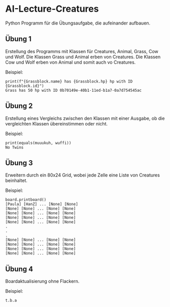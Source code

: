 # AI-Lecture-Creatures
Python Programm für die Übungsaufgabe, die aufeinander aufbauen.

## Übung 1
Erstellung des Programms mit Klassen für Creatures, Animal, Grass, Cow und Wolf. Die Klassen Grass und Animal erben von Creatures. Die Klassen Cow und Wolf erben von Animal und somit auch vo Creatures.

Beispiel:  
```
print(f"{Grassblock.name} has {Grassblock.hp} hp with ID {Grassblock.id}")
Grass has 50 hp with ID 0b70149e-40b1-11ed-b1a7-0a7d754545ac
```

## Übung 2
Erstellung eines Vergleichs zwischen den Klassen mit einer Ausgabe, ob die vergleichten Klassen übereinstimmen oder nicht.

Beispiel:  
```
print(equals(muuukuh, wuffi))
No Twins
```

## Übung 3
Erweitern durch ein 80x24 Grid, wobei jede Zelle eine Liste von Creatures beinhaltet.

Beispiel:  
```
board.printboard()
[Paula] [HanZ] ... [None] [None] 
[None] [None] ... [None] [None] 
[None] [None] ... [None] [None]  
[None] [None] ... [None] [None]  
[None] [None] ... [None] [None] 
.
.
.
[None] [None] ... [None] [None] 
[None] [None] ... [None] [None]  
[None] [None] ... [None] [None]  
[None] [None] ... [None] [None]
```

## Übung 4
Boardaktualisierung ohne Flackern.

Beispiel:
```
t.b.a
```